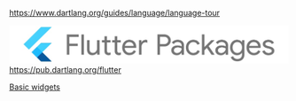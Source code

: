 https://www.dartlang.org/guides/language/language-tour

![](media/15535895530748.jpg)
https://pub.dartlang.org/flutter

[Basic widgets](https://flutter.dev/docs/development/ui/widgets/basics)